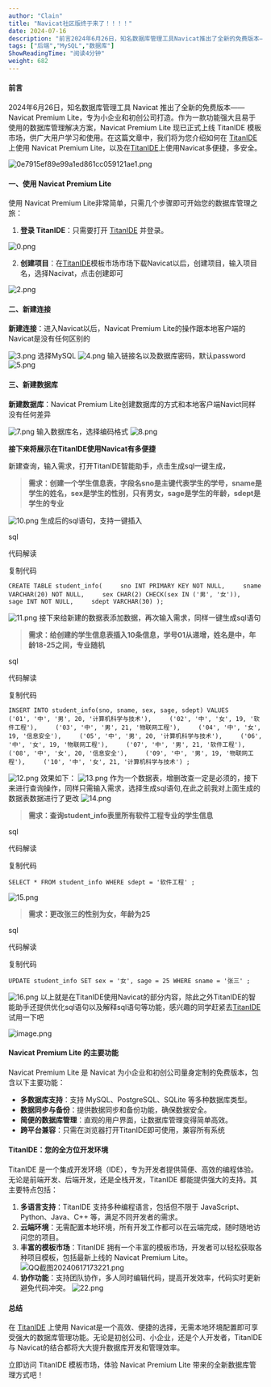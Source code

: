 ```yaml
---
author: "Clain"
title: "Navicat社区版终于来了！！！！"
date: 2024-07-16
description: "前言2024年6月26日，知名数据库管理工具Navicat推出了全新的免费版本——NavicatPremiumLite，专为小企业和初创公司打造。作为一款功能强大且易于使用的数据库管理解决方"
tags: ["后端","MySQL","数据库"]
ShowReadingTime: "阅读4分钟"
weight: 682
---
```

#### 前言

2024年6月26日，知名数据库管理工具 Navicat 推出了全新的免费版本——Navicat Premium Lite，专为小企业和初创公司打造。作为一款功能强大且易于使用的数据库管理解决方案，Navicat Premium Lite 现已正式上线 TitanIDE 模板市场，供广大用户学习和使用。在这篇文章中，我们将为您介绍如何在 [TitanIDE](https://link.juejin.cn?target=https%3A%2F%2Fwww.cloudtogo.cn%2Fproduct-TitanIDE%3Fjjnv "https://www.cloudtogo.cn/product-TitanIDE?jjnv") 上使用 Navicat Premium Lite，以及在[TitanIDE](https://link.juejin.cn?target=https%3A%2F%2Fwww.cloudtogo.cn%2Fproduct-TitanIDE%3Fjjnv "https://www.cloudtogo.cn/product-TitanIDE?jjnv")上使用Navicat多便捷，多安全。

![0e7915ef89e99a1ed861cc059121ae1.png](https://p6-xtjj-sign.byteimg.com/tos-cn-i-73owjymdk6/64f899c43f544ec5b9a025636ec5e69d~tplv-73owjymdk6-jj-mark-v1:0:0:0:0:5o6Y6YeR5oqA5pyv56S-5Yy6IEAgQ2xhaW4=:q75.awebp?rk3s=f64ab15b&x-expires=1728011341&x-signature=ctvWGH4VbeOLK3%2BPnoUOn2Oe4mo%3D)

#### 一、使用 Navicat Premium Lite

使用 Navicat Premium Lite非常简单，只需几个步骤即可开始您的数据库管理之旅：

1.  **登录 TitanIDE**：只需要打开 [TitanIDE](https://link.juejin.cn?target=https%3A%2F%2Fwww.cloudtogo.cn%2Fproduct-TitanIDE%3Fjjnv "https://www.cloudtogo.cn/product-TitanIDE?jjnv") 并登录。

![0.png](https://p6-xtjj-sign.byteimg.com/tos-cn-i-73owjymdk6/dd353456dbfc4ae2ad7447b3c1667971~tplv-73owjymdk6-jj-mark-v1:0:0:0:0:5o6Y6YeR5oqA5pyv56S-5Yy6IEAgQ2xhaW4=:q75.awebp?rk3s=f64ab15b&x-expires=1728011341&x-signature=XEmnUwGRKq7OPCgjLB%2FSfY3GTy8%3D)

2.  **创建项目**：在[TitanIDE](https://link.juejin.cn?target=https%3A%2F%2Fwww.cloudtogo.cn%2Fproduct-TitanIDE%3Fjjnv "https://www.cloudtogo.cn/product-TitanIDE?jjnv")模板市场市场下载Navicat以后，创建项目，输入项目名，选择Nacivat，点击创建即可

![2.png](https://p6-xtjj-sign.byteimg.com/tos-cn-i-73owjymdk6/7abc802e7bac466bb3121ad2c566c5d3~tplv-73owjymdk6-jj-mark-v1:0:0:0:0:5o6Y6YeR5oqA5pyv56S-5Yy6IEAgQ2xhaW4=:q75.awebp?rk3s=f64ab15b&x-expires=1728011341&x-signature=4Rp46pRUaEYgTdjyh0frqCPp%2Bno%3D)

#### 二、新建连接

**新建连接**：进入Navicat以后，Navicat Premium Lite的操作跟本地客户端的Navicat是没有任何区别的

![3.png](https://p6-xtjj-sign.byteimg.com/tos-cn-i-73owjymdk6/db2ea595001842ceb3a5ab799b28acaa~tplv-73owjymdk6-jj-mark-v1:0:0:0:0:5o6Y6YeR5oqA5pyv56S-5Yy6IEAgQ2xhaW4=:q75.awebp?rk3s=f64ab15b&x-expires=1728011341&x-signature=pC%2FnTlcgzpbjnsBQ8XIJgbgeY20%3D) 选择MySQL ![4.png](https://p6-xtjj-sign.byteimg.com/tos-cn-i-73owjymdk6/4bf1fb31edf648ab88db1e0493099168~tplv-73owjymdk6-jj-mark-v1:0:0:0:0:5o6Y6YeR5oqA5pyv56S-5Yy6IEAgQ2xhaW4=:q75.awebp?rk3s=f64ab15b&x-expires=1728011341&x-signature=RmYb7l6vVjl5Ph0V1x%2BcHn2I104%3D) 输入链接名以及数据库密码，默认password ![5.png](https://p6-xtjj-sign.byteimg.com/tos-cn-i-73owjymdk6/53b62b2e0ff34ffb8869b2f6b5721ecf~tplv-73owjymdk6-jj-mark-v1:0:0:0:0:5o6Y6YeR5oqA5pyv56S-5Yy6IEAgQ2xhaW4=:q75.awebp?rk3s=f64ab15b&x-expires=1728011341&x-signature=YA2j1YB%2BYzX%2BH6AdCr50rqjrU6E%3D)

#### 三、新建数据库

**新建数据库**：Navicat Premium Lite创建数据库的方式和本地客户端Navict同样没有任何差异

![7.png](https://p6-xtjj-sign.byteimg.com/tos-cn-i-73owjymdk6/513519b4b83040d496f2d0bceed146fd~tplv-73owjymdk6-jj-mark-v1:0:0:0:0:5o6Y6YeR5oqA5pyv56S-5Yy6IEAgQ2xhaW4=:q75.awebp?rk3s=f64ab15b&x-expires=1728011341&x-signature=TO2YsarJ3qfdwtoFc0npfJDruEg%3D) 输入数据库名，选择编码格式 ![8.png](https://p6-xtjj-sign.byteimg.com/tos-cn-i-73owjymdk6/cd5828dce9c64d85a1459906f374bfe1~tplv-73owjymdk6-jj-mark-v1:0:0:0:0:5o6Y6YeR5oqA5pyv56S-5Yy6IEAgQ2xhaW4=:q75.awebp?rk3s=f64ab15b&x-expires=1728011341&x-signature=upAql0fI04mK3SVJyJyWcGchkHE%3D)

**接下来将展示在TitanIDE使用Navicat有多便捷**

新建查询，输入需求，打开TitanIDE智能助手，点击生成sql一键生成，

> **需求：创建一个学生信息表，字段名sno是主键代表学生的学号，sname是学生的姓名，sex是学生的性别，只有男女，sage是学生的年龄，sdept是学生的专业**

![10.png](https://p6-xtjj-sign.byteimg.com/tos-cn-i-73owjymdk6/acf780f95f3f47e68adf2958dcb09e14~tplv-73owjymdk6-jj-mark-v1:0:0:0:0:5o6Y6YeR5oqA5pyv56S-5Yy6IEAgQ2xhaW4=:q75.awebp?rk3s=f64ab15b&x-expires=1728011341&x-signature=Mx0EWGM%2Bay%2BVMZ8y8enFHdHfU8I%3D) 生成后的sql语句，支持一键插入

sql

 代码解读

复制代码

`CREATE TABLE student_info(     sno INT PRIMARY KEY NOT NULL,     sname VARCHAR(20) NOT NULL,     sex CHAR(2) CHECK(sex IN ('男', '女')),     sage INT NOT NULL,     sdept VARCHAR(30) );`

![11.png](https://p6-xtjj-sign.byteimg.com/tos-cn-i-73owjymdk6/eb435313c3f3428597a4feb7bf7e8382~tplv-73owjymdk6-jj-mark-v1:0:0:0:0:5o6Y6YeR5oqA5pyv56S-5Yy6IEAgQ2xhaW4=:q75.awebp?rk3s=f64ab15b&x-expires=1728011341&x-signature=PU24g%2FacHPpEOn%2BIxp5rV2ZRK5I%3D) 接下来给新建的数据表添加数据，再次输入需求，同样一键生成sql语句

> **需求：给创建的学生信息表插入10条信息，学号01从递增，姓名是中，年龄18-25之间，专业随机**

sql

 代码解读

复制代码

`INSERT INTO student_info(sno, sname, sex, sage, sdept) VALUES     ('01', '中', '男', 20, '计算机科学与技术'),     ('02', '中', '女', 19, '软件工程'),     ('03', '中', '男', 21, '物联网工程'),     ('04', '中', '女', 19, '信息安全'),     ('05', '中', '男', 20, '计算机科学与技术'),     ('06', '中', '女', 19, '物联网工程'),     ('07', '中', '男', 21, '软件工程'),     ('08', '中', '女', 20, '信息安全'),     ('09', '中', '男', 19, '物联网工程'),     ('10', '中', '女', 21, '计算机科学与技术') ;`

![12.png](https://p6-xtjj-sign.byteimg.com/tos-cn-i-73owjymdk6/238e6730cfcc4ec6be91fa966fbc74e5~tplv-73owjymdk6-jj-mark-v1:0:0:0:0:5o6Y6YeR5oqA5pyv56S-5Yy6IEAgQ2xhaW4=:q75.awebp?rk3s=f64ab15b&x-expires=1728011341&x-signature=CFErsUaTOQImgIIV1KIXqMmLWy4%3D) 效果如下： ![13.png](https://p6-xtjj-sign.byteimg.com/tos-cn-i-73owjymdk6/71c2c1fa59b3448bb713f9826fb4fd1d~tplv-73owjymdk6-jj-mark-v1:0:0:0:0:5o6Y6YeR5oqA5pyv56S-5Yy6IEAgQ2xhaW4=:q75.awebp?rk3s=f64ab15b&x-expires=1728011341&x-signature=h5FZuflf6WHU0PO1MfpLxpxsIB8%3D) 作为一个数据表，增删改查一定是必须的，接下来进行查询操作，同样只需输入需求，选择生成sql语句,在此之前我对上面生成的数据表数据进行了更改 ![14.png](https://p6-xtjj-sign.byteimg.com/tos-cn-i-73owjymdk6/e00b4c08a154487a970820c923d5ef77~tplv-73owjymdk6-jj-mark-v1:0:0:0:0:5o6Y6YeR5oqA5pyv56S-5Yy6IEAgQ2xhaW4=:q75.awebp?rk3s=f64ab15b&x-expires=1728011341&x-signature=Shxgpd1B7ulKNG%2BimddjrInhLCg%3D)

> **需求：查询student\_info表里所有软件工程专业的学生信息**

sql

 代码解读

复制代码

`SELECT * FROM student_info WHERE sdept = '软件工程' ;`

![15.png](https://p6-xtjj-sign.byteimg.com/tos-cn-i-73owjymdk6/3540efce00bf4622999c7ea037c5e79b~tplv-73owjymdk6-jj-mark-v1:0:0:0:0:5o6Y6YeR5oqA5pyv56S-5Yy6IEAgQ2xhaW4=:q75.awebp?rk3s=f64ab15b&x-expires=1728011341&x-signature=07I6xnBBMfSK9819QmcC5bVzSI0%3D)

> **需求：更改张三的性别为女，年龄为25**

sql

 代码解读

复制代码

`UPDATE student_info SET sex = '女', sage = 25 WHERE sname = '张三' ;`

![16.png](https://p6-xtjj-sign.byteimg.com/tos-cn-i-73owjymdk6/e0cf7610702c4c15b6831b1ece63c466~tplv-73owjymdk6-jj-mark-v1:0:0:0:0:5o6Y6YeR5oqA5pyv56S-5Yy6IEAgQ2xhaW4=:q75.awebp?rk3s=f64ab15b&x-expires=1728011341&x-signature=4bWEwPcPWSaOfLDysa%2Fl%2FyWd9I8%3D) 以上就是在TitanIDE使用Navicat的部分内容，除此之外TitanIDE的智能助手还提供优化sql语句以及解释sql语句等功能，感兴趣的同学赶紧去[TitanIDE](https://link.juejin.cn?target=https%3A%2F%2Fwww.cloudtogo.cn%2Fproduct-TitanIDE%3Fjjnv "https://www.cloudtogo.cn/product-TitanIDE?jjnv")试用一下吧

![image.png](https://p6-xtjj-sign.byteimg.com/tos-cn-i-73owjymdk6/7ce6eb89b1cb47359602e8049518604b~tplv-73owjymdk6-jj-mark-v1:0:0:0:0:5o6Y6YeR5oqA5pyv56S-5Yy6IEAgQ2xhaW4=:q75.awebp?rk3s=f64ab15b&x-expires=1728011341&x-signature=lOM%2BUA48QSTJLnfic9qvzUIccN0%3D)

#### Navicat Premium Lite 的主要功能

Navicat Premium Lite 是 Navicat 为小企业和初创公司量身定制的免费版本，包含以下主要功能：

*   **多数据库支持**：支持 MySQL、PostgreSQL、SQLite 等多种数据库类型。
*   **数据同步与备份**：提供数据同步和备份功能，确保数据安全。
*   **简便的数据库管理**：直观的用户界面，让数据库管理变得简单高效。
*   **跨平台兼容**：只需在浏览器打开TitanIDE即可使用，兼容所有系统

#### TitanIDE：您的全方位开发环境

TitanIDE 是一个集成开发环境（IDE），专为开发者提供简便、高效的编程体验。无论是前端开发、后端开发，还是全栈开发，TitanIDE 都能提供强大的支持。其主要特点包括：

1.  **多语言支持**：TitanIDE 支持多种编程语言，包括但不限于 JavaScript、Python、Java、C++ 等，满足不同开发者的需求。
2.  **云端环境**：无需配置本地环境，所有开发工作都可以在云端完成，随时随地访问您的项目。
3.  **丰富的模板市场**：TitanIDE 拥有一个丰富的模板市场，开发者可以轻松获取各种项目模板，包括最新上线的 Navicat Premium Lite。 ![QQ截图20240617173221.png](https://p6-xtjj-sign.byteimg.com/tos-cn-i-73owjymdk6/04cd89fe98824a3696c0e5193c554f88~tplv-73owjymdk6-jj-mark-v1:0:0:0:0:5o6Y6YeR5oqA5pyv56S-5Yy6IEAgQ2xhaW4=:q75.awebp?rk3s=f64ab15b&x-expires=1728011341&x-signature=WLIJ5yraovaIms%2F62PBqave%2F9BE%3D)
4.  **协作功能**：支持团队协作，多人同时编辑代码，提高开发效率，代码实时更新避免代码冲突。 ![22.png](https://p6-xtjj-sign.byteimg.com/tos-cn-i-73owjymdk6/a9e97d446df0411aaf43b285fa6d60a5~tplv-73owjymdk6-jj-mark-v1:0:0:0:0:5o6Y6YeR5oqA5pyv56S-5Yy6IEAgQ2xhaW4=:q75.awebp?rk3s=f64ab15b&x-expires=1728011341&x-signature=fhczS5ciy2UH1iVTp623tE%2BRpzc%3D)

#### 总结

在 [TitanIDE](https://link.juejin.cn?target=https%3A%2F%2Fwww.cloudtogo.cn%2Fproduct-TitanIDE%3Fjjnv "https://www.cloudtogo.cn/product-TitanIDE?jjnv") 上使用 Navicat是一个高效、便捷的选择，无需本地环境配置即可享受强大的数据库管理功能。无论是初创公司、小企业，还是个人开发者，TitanIDE 与 Navicat的结合都将大大提升数据库开发和管理效率。

立即访问 TitanIDE 模板市场，体验 Navicat Premium Lite 带来的全新数据库管理方式吧！